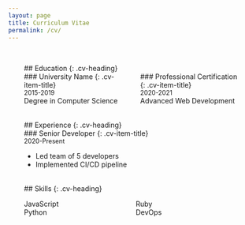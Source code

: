 ```yaml
---
layout: page
title: Curriculum Vitae
permalink: /cv/
---
```


<style>
/* CV-specific styles */
.cv-container {
  max-width: var(--max-width);
  margin: 0 auto;
  padding: 2rem;
}

.cv-section {
  margin-bottom: 2rem;
}

.cv-two-column {
  display: grid;
  grid-template-columns: 1fr 1fr;
  gap: 2rem;
  margin-bottom: 1.5rem;
}

.cv-date {
  color: var(--text-light);
  font-size: 0.9em;
}

.cv-skills {
  columns: 2;
  list-style: none;
  padding: 0;
}

@media (max-width: 768px) {
  .cv-two-column { grid-template-columns: 1fr; }
  .cv-skills { columns: 1; }
}
</style>

<div class="cv-container">

<section class="cv-section">
## Education
{: .cv-heading}

<div class="cv-two-column">
<div>
### University Name
{: .cv-item-title}
<div class="cv-date">2015-2019</div>
Degree in Computer Science
</div>

<div>
### Professional Certification
{: .cv-item-title}
<div class="cv-date">2020-2021</div>
Advanced Web Development
</div>
</div>
</section>

<section class="cv-section">
## Experience
{: .cv-heading}

<article>
### Senior Developer
{: .cv-item-title}
<div class="cv-date">2020-Present</div>
<ul>
<li>Led team of 5 developers</li>
<li>Implemented CI/CD pipeline</li>
</ul>
</article>
</section>

<section class="cv-section">
## Skills
{: .cv-heading}

<ul class="cv-skills">
<li>JavaScript</li>
<li>Python</li>
<li>Ruby</li>
<li>DevOps</li>
</ul>
</section>

</div>